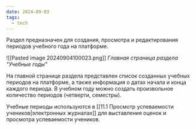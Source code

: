 ```yaml
---
date: 2024-09-03
tags:
  - tech
---
```

Раздел предназначен для создания, просмотра и редактирования периодов учебного года на платформе.

![[Pasted image 20240904100023.png]]
*Главная страница раздела "Учебные годы"*

На главной странице раздела представлен список созданных учебных периодов на платформе, а также информация о датах начала и конца каждого периода. В учебном году можно создать произвольное количество периодов (четверти, семестры).

Учебные периоды используются в [[11.1 Просмотр успеваемости учеников|электронных журналах]] для выставления оценок и просмотра успеваемости учеников.